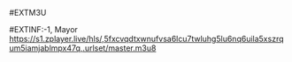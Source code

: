 #EXTM3U

#EXTINF:-1, Mayor
https://s1.zplayer.live/hls/,5fxcvqdtxwnufvsa6lcu7twluhg5lu6nq6uila5xszrqum5iamjablmpx47q,.urlset/master.m3u8











